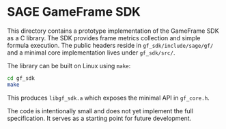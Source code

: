 # SAGE GameFrame SDK

This directory contains a prototype implementation of the GameFrame SDK as a C library. The SDK provides frame metrics collection and simple formula execution. The public headers reside in `gf_sdk/include/sage/gf/` and a minimal core implementation lives under `gf_sdk/src/`.

The library can be built on Linux using `make`:

```bash
cd gf_sdk
make
```

This produces `libgf_sdk.a` which exposes the minimal API in `gf_core.h`.

The code is intentionally small and does not yet implement the full specification. It serves as a starting point for future development.

